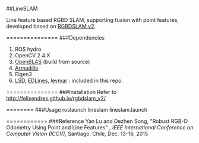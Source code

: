 ##LineSLAM

Line feature based RGBD SLAM, supporting fusion with point features, developed based on [RGBDSLAM v2](http://felixendres.github.io/rgbdslam_v2/). 

===============
###Dependencies
1. ROS hydro
2. OpenCV 2.4.X
3. [OpenBLAS](http://www.openblas.net/) (build from source)
4. [Armadillo](http://arma.sourceforge.net/)
5. Eigen3
6. [LSD](http://www.ipol.im/pub/art/2012/gjmr-lsd/), [EDLines](http://ceng.anadolu.edu.tr/CV/downloads/downloads.aspx), [levmar](http://users.ics.forth.gr/~lourakis/levmar/) : included in this repo.

===============
###Installation
Refer to http://felixendres.github.io/rgbdslam_v2/

========
###Usage
roslaunch lineslam lineslam.launch

============
###Reference
Yan Lu and Dezhen Song, "Robust RGB-D Odometry Using Point and Line Features" , *IEEE International Conference on Computer Vision (ICCV)*, Santiago, Chile, Dec. 13-16, 2015
